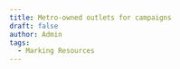 ```yaml
---
title: Metro-owned outlets for campaigns
draft: false
author: Admin
tags:
  - Marking Resources
---
```

